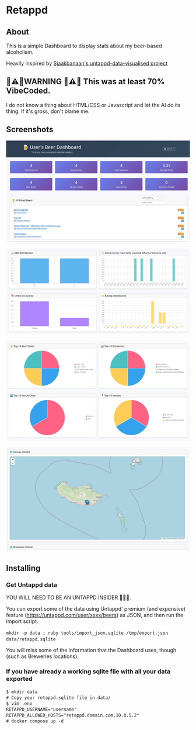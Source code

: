 # Retappd 

## About

This is a simple Dashboard to display stats about my beer-based alcoholism.

Heavily inspired by [Sjaakbanaan's untappd-data-visualised project](https://github.com/sjaakbanaan/untappd-data-visualised/)

## 🚨⚠️🚨WARNING 🚨⚠️🚨 This was at least 70% VibeCoded.

I do not know a thing about HTML/CSS or Javascript and let the AI do its thing. If it's gross, don't blame me.

## Screenshots

![Screenshot 1](doc/sc1.jpg)

![Screenshot 2](doc/sc2.jpg)

![Screenshot 3](doc/sc3.jpg)

![Screenshot 4](doc/sc4.jpg)


## Installing

### Get Untappd data

YOU WILL NEED TO BE AN UNTAPPD INSIDER 💸💸💸.

You can export some of the data using Untappd' premium (and expensive) feature (https://untappd.com/user/xxxx/beers) as JSON,
and then run the import script.

`mkdir -p data ; ruby tools/import_json.sqlite /tmp/export.json data/retappd.sqlite`

You will miss some of the information that the Dashboard uses, though (such as Breweries locations).


### If you have already a working sqlite file with all your data exported

```
$ mkdir data
# Copy your retappd.sqlite file in data/
$ vim .env
RETAPPD_USERNAME="username"
RETAPPD_ALLOWED_HOSTS="retappd.domain.com,10.0.5.2"
# docker compose up -d
```
